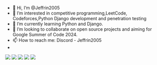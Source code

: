 - 👋 Hi, I’m @Jeffrin2005
- 👀 I’m interested in competitive programming,LeetCode, Codeforces,Python Django development and penetration testing
- 🌱 I’m currently learning Python and Django.
- 💞️ I’m looking to collaborate on open source projects and aiming for Google Summer of Code 2024.
- 📫 How to reach me: Discord -  Jeffrin2005  
- 
[![](https://raw.githubusercontent.com/Jeffrin2005/TESTT/master/profile-summary-card-output/vision_friendly_dark/0-profile-details.svg)](https://github.com/vn7n24fzkq/github-profile-summary-cards)
[![](https://raw.githubusercontent.com/Jeffrin2005/TESTT/master/profile-summary-card-output/vision_friendly_dark/1-repos-per-language.svg)](https://github.com/vn7n24fzkq/github-profile-summary-cards) [![](https://raw.githubusercontent.com/Jeffrin2005/TESTT/master/profile-summary-card-output/vision_friendly_dark/2-most-commit-language.svg)](https://github.com/vn7n24fzkq/github-profile-summary-cards)
[![](https://raw.githubusercontent.com/Jeffrin2005/TESTT/master/profile-summary-card-output/vision_friendly_dark/3-stats.svg)](https://github.com/vn7n24fzkq/github-profile-summary-cards) [![](https://raw.githubusercontent.com/Jeffrin2005/TESTT/master/profile-summary-card-output/vision_friendly_dark/4-productive-time.svg)](https://github.com/vn7n24fzkq/github-profile-summary-cards)

